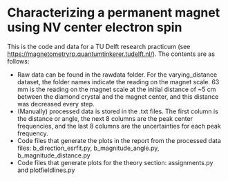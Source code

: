 # Characterizing a permanent magnet using NV center electron spin
This is the code and data for a TU Delft research practicum (see https://magnetometryrp.quantumtinkerer.tudelft.nl/). The contents are as follows:
* Raw data can be found in the rawdata folder. For the varying_distance dataset, the folder names indicate the reading on the magnet scale. 63 mm is the reading on the magnet scale at the initial distance of ~5 cm between the diamond crystal and the magnet center, and this distance was decreased every step. 
* (Manually) processed data is stored in the .txt files. The first column is the distance or angle, the next 8 columns are the peak center frequencies, and the last 8 columns are the uncertainties for each peak frequency.
* Code files that generate the plots in the report from the processed data files: b_direction_esrfit.py, b_magnitude_angle.py, b_magnitude_distance.py
* Code files that generate plots for the theory section: assignments.py and plotfieldlines.py
